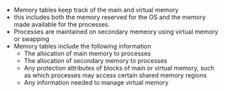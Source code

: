 -  Memory tables keep track of the main and virtual memory
- this includes both the memory reserved for the OS and the memory made available for the processes.
- Processes are maintained on secondary memeory using virtual memory or swapping 
- Memory tables include the following information
	- The allocation of main memory to processes 
	- The allocation of secondary memory to processes 
	- Any protection attributes of blocks of main or virtual memory, such as which processes may access certain shared memory regions
	-  Any information needed to manage virtual memory 